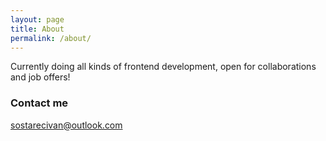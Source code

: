 ```yaml
---
layout: page
title: About
permalink: /about/
---
```


Currently doing all kinds of frontend development, open for collaborations and job offers!

### Contact me

[sostarecivan@outlook.com](mailto:email@domain.com)
